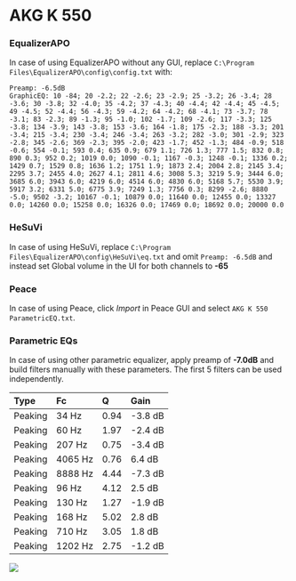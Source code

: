 # AKG K 550

### EqualizerAPO
In case of using EqualizerAPO without any GUI, replace `C:\Program Files\EqualizerAPO\config\config.txt`
with:
```
Preamp: -6.5dB
GraphicEQ: 10 -84; 20 -2.2; 22 -2.6; 23 -2.9; 25 -3.2; 26 -3.4; 28 -3.6; 30 -3.8; 32 -4.0; 35 -4.2; 37 -4.3; 40 -4.4; 42 -4.4; 45 -4.5; 49 -4.5; 52 -4.4; 56 -4.3; 59 -4.2; 64 -4.2; 68 -4.1; 73 -3.7; 78 -3.1; 83 -2.3; 89 -1.3; 95 -1.0; 102 -1.7; 109 -2.6; 117 -3.3; 125 -3.8; 134 -3.9; 143 -3.8; 153 -3.6; 164 -1.8; 175 -2.3; 188 -3.3; 201 -3.4; 215 -3.4; 230 -3.4; 246 -3.4; 263 -3.2; 282 -3.0; 301 -2.9; 323 -2.8; 345 -2.6; 369 -2.3; 395 -2.0; 423 -1.7; 452 -1.3; 484 -0.9; 518 -0.6; 554 -0.1; 593 0.4; 635 0.9; 679 1.1; 726 1.3; 777 1.5; 832 0.8; 890 0.3; 952 0.2; 1019 0.0; 1090 -0.1; 1167 -0.3; 1248 -0.1; 1336 0.2; 1429 0.7; 1529 0.8; 1636 1.2; 1751 1.9; 1873 2.4; 2004 2.8; 2145 3.4; 2295 3.7; 2455 4.0; 2627 4.1; 2811 4.6; 3008 5.3; 3219 5.9; 3444 6.0; 3685 6.0; 3943 6.0; 4219 6.0; 4514 6.0; 4830 6.0; 5168 5.7; 5530 3.9; 5917 3.2; 6331 5.0; 6775 3.9; 7249 1.3; 7756 0.3; 8299 -2.6; 8880 -5.0; 9502 -3.2; 10167 -0.1; 10879 0.0; 11640 0.0; 12455 0.0; 13327 0.0; 14260 0.0; 15258 0.0; 16326 0.0; 17469 0.0; 18692 0.0; 20000 0.0
```

### HeSuVi
In case of using HeSuVi, replace `C:\Program Files\EqualizerAPO\config\HeSuVi\eq.txt` and omit `Preamp:
-6.5dB` and instead set Global volume in the UI for both channels to **-65**

### Peace
In case of using Peace, click *Import* in Peace GUI and select `AKG K 550 ParametricEQ.txt`.

### Parametric EQs
In case of using other parametric equalizer, apply preamp of **-7.0dB** and build filters manually with
these parameters. The first 5 filters can be used independently.

| Type    | Fc      |    Q | Gain    |
|:--------|:--------|:-----|:--------|
| Peaking | 34 Hz   | 0.94 | -3.8 dB |
| Peaking | 60 Hz   | 1.97 | -2.4 dB |
| Peaking | 207 Hz  | 0.75 | -3.4 dB |
| Peaking | 4065 Hz | 0.76 | 6.4 dB  |
| Peaking | 8888 Hz | 4.44 | -7.3 dB |
| Peaking | 96 Hz   | 4.12 | 2.5 dB  |
| Peaking | 130 Hz  | 1.27 | -1.9 dB |
| Peaking | 168 Hz  | 5.02 | 2.8 dB  |
| Peaking | 710 Hz  | 3.05 | 1.8 dB  |
| Peaking | 1202 Hz | 2.75 | -1.2 dB |

![](https://raw.githubusercontent.com/jaakkopasanen/AutoEq/master/results/headphonecom/headphonecom/AKG%20K%20550/AKG%20K%20550.png)